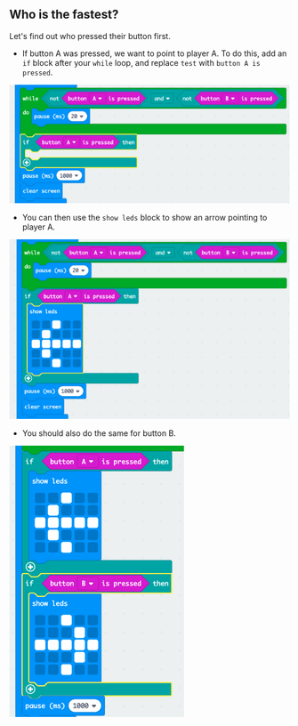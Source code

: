 ## Who is the fastest?

Let's find out who pressed their button first.

+ If button A was pressed, we want to point to player A. To do this, add an `if` block after your `while` loop, and replace `test` with `button A is pressed`.

![ảnh chụp màn hình](images/reaction-if-a.png)

+ You can then use the `show leds` block to show an arrow pointing to player A.

![ảnh chụp màn hình](images/reaction-if-a-show.png)

+ You should also do the same for button B.

![ảnh chụp màn hình](images/reaction-if-b-show.png)